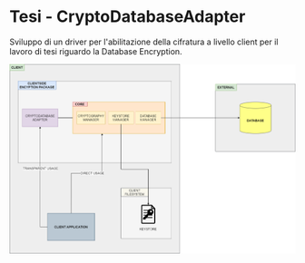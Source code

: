 # Tesi - CryptoDatabaseAdapter
Sviluppo di un driver per l'abilitazione della cifratura a livello client per il lavoro di tesi riguardo la Database Encryption.

![Architettura](./docs/images/Architettura.png)



